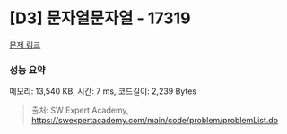 # [D3] 문자열문자열 - 17319 

[문제 링크](https://swexpertacademy.com/main/code/problem/problemDetail.do?contestProbId=AYgEiwbKy48DFARP) 

### 성능 요약

메모리: 13,540 KB, 시간: 7 ms, 코드길이: 2,239 Bytes



> 출처: SW Expert Academy, https://swexpertacademy.com/main/code/problem/problemList.do